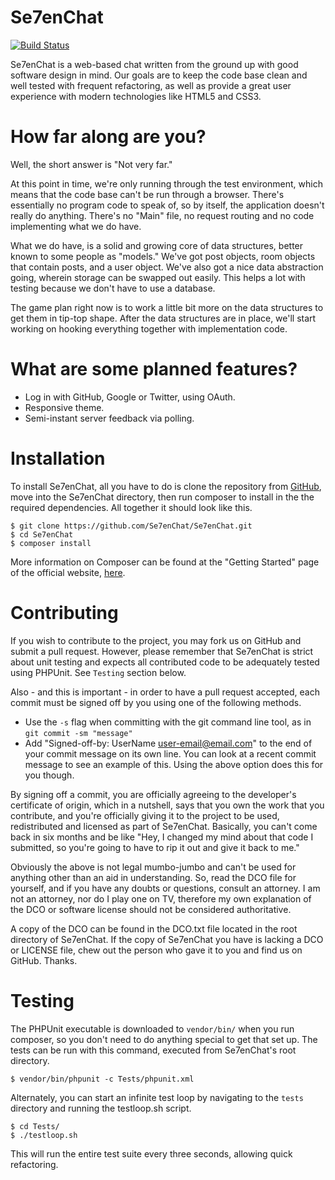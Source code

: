 Se7enChat
======

[![Build Status](https://travis-ci.org/Se7enChat/Se7enChat.png)](https://travis-ci.org/Se7enChat/Se7enChat)

Se7enChat is a web-based chat written from the ground up with good software design in mind. Our goals are to keep the code base clean and well tested with frequent refactoring, as well as provide a great user experience with modern technologies like HTML5 and CSS3.

How far along are you?
======

Well, the short answer is "Not very far."

At this point in time, we're only running through the test environment, which means that the code base can't be run through a browser. There's essentially no program code to speak of, so by itself, the application doesn't really do anything. There's no "Main" file, no request routing and no code implementing what we do have.

What we do have, is a solid and growing core of data structures, better known to some people as "models." We've got post objects, room objects that contain posts, and a user object. We've also got a nice data abstraction going, wherein storage can be swapped out easily. This helps a lot with testing because we don't have to use a database.

The game plan right now is to work a little bit more on the data structures to get them in tip-top shape. After the data structures are in place, we'll start working on hooking everything together with implementation code.

What are some planned features?
======

- Log in with GitHub, Google or Twitter, using OAuth.
- Responsive theme.
- Semi-instant server feedback via polling.

Installation
======

To install Se7enChat, all you have to do is clone the repository from [GitHub](https://github.com/Se7enChat/Se7enChat.git), move into the Se7enChat directory, then run composer to install in the the required dependencies. All together it should look like this.

```
$ git clone https://github.com/Se7enChat/Se7enChat.git
$ cd Se7enChat
$ composer install
```

More information on Composer can be found at the "Getting Started" page of the official website, [here](http://getcomposer.org/doc/00-intro.md).

Contributing
======

If you wish to contribute to the project, you may fork us on GitHub and submit a pull request. However, please remember that Se7enChat is strict about unit testing and expects all contributed code to be adequately tested using PHPUnit. See `Testing` section below.

Also - and this is important - in order to have a pull request accepted, each commit must be signed off by you using one of the following methods.

- Use the `-s` flag when committing with the git command line tool, as in `git commit -sm "message"`
- Add "Signed-off-by: UserName <user-email@email.com>" to the end of your commit message on its own line. You can look at a recent commit message to see an example of this. Using the above option does this for you though.

By signing off a commit, you are officially agreeing to the developer's certificate of origin, which in a nutshell, says that you own the work that you contribute, and you're officially giving it to the project to be used, redistributed and licensed as part of Se7enChat. Basically, you can't come back in six months and be like "Hey, I changed my mind about that code I submitted, so you're going to have to rip it out and give it back to me."

Obviously the above is not legal mumbo-jumbo and can't be used for anything other than an aid in understanding. So, read the DCO file for yourself, and if you have any doubts or questions, consult an attorney. I am not an attorney, nor do I play one on TV, therefore my own explanation of the DCO or software license should not be considered authoritative.

A copy of the DCO can be found in the DCO.txt file located in the root directory of Se7enChat. If the copy of Se7enChat you have is lacking a DCO or LICENSE file, chew out the person who gave it to you and find us on GitHub. Thanks.

Testing
======

The PHPUnit executable is downloaded to `vendor/bin/` when you run composer, so you don't need to do anything special to get that set up. The tests can be run with this command, executed from Se7enChat's root directory.

```
$ vendor/bin/phpunit -c Tests/phpunit.xml
```

Alternately, you can start an infinite test loop by navigating to the `tests` directory and running the testloop.sh script.

```
$ cd Tests/
$ ./testloop.sh
```

This will run the entire test suite every three seconds, allowing quick refactoring.
